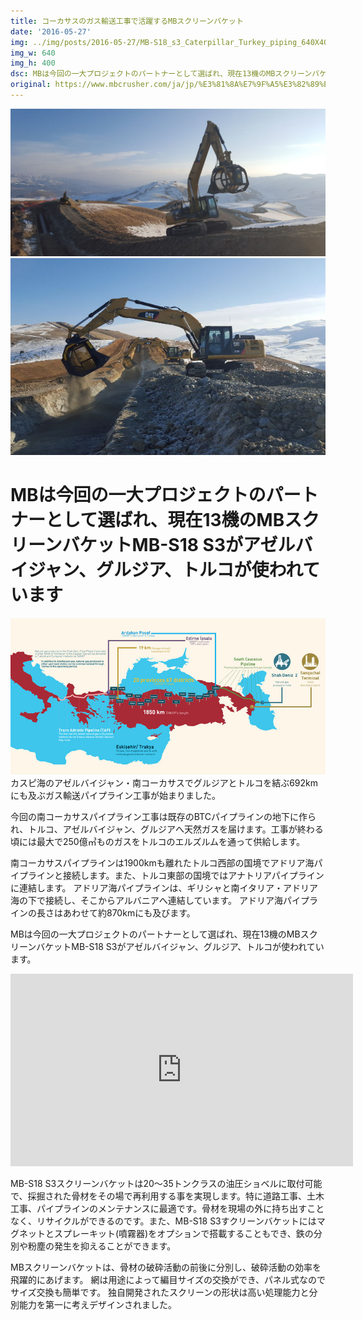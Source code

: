```yaml
---
title: コーカサスのガス輸送工事で活躍するMBスクリーンバケット
date: '2016-05-27'
img: ../img/posts/2016-05-27/MB-S18_s3_Caterpillar_Turkey_piping_640X400.jpg
img_w: 640
img_h: 400
dsc: MBは今回の一大プロジェクトのパートナーとして選ばれ、現在13機のMBスクリーンバケットMB-S18 S3がアゼルバイジャン、グルジア、トルコが使われています
original: https://www.mbcrusher.com/ja/jp/%E3%81%8A%E7%9F%A5%E3%82%89%E3%81%9B/news/%E3%82%B3%E3%83%BC%E3%82%AB%E3%82%B5%E3%82%B9%E3%81%AE%E3%82%AC%E3%82%B9%E8%BC%B8%E9%80%81%E5%B7%A5%E4%BA%8B%E3%81%A7%E6%B4%BB%E8%BA%8D%E3%81%99%E3%82%8Bmb%E3%82%B9%E3%82%AF%E3%83%AA%E3%83%BC%E3%83%B3%E3%83%90%E3%82%B1%E3%83%83%E3%83%88
---
```

<img 
    src="../img/posts/2016-05-27/MB-S18_S3_Caterpillar_Turkey_piping_1280X600.jpg"
    alt="MB S18 S3 Caterpillar Turkey piping 1280X600"
    class="rounded-2xl"
/>
<img 
    src="../img/posts/2016-05-27/MB-S18_s3_Caterpillar_Turkey_piping_640X400.jpg"
    alt="MB S18 s3 Caterpillar Turkey piping 640X400"
    class="rounded-2xl"
/>

# MBは今回の一大プロジェクトのパートナーとして選ばれ、現在13機のMBスクリーンバケットMB-S18 S3がアゼルバイジャン、グルジア、トルコが使われています
<img 
    src="../img/posts/2016-05-27/mappa.jpg"
    alt="mappa"
    class="rounded-2xl"
/>
カスピ海のアゼルバイジャン・南コーカサスでグルジアとトルコを結ぶ692kmにも及ぶガス輸送パイプライン工事が始まりました。

今回の南コーカサスパイプライン工事は既存のBTCパイプラインの地下に作られ、トルコ、アゼルバイジャン、グルジアへ天然ガスを届けます。工事が終わる頃には最大で250億㎥ものガスをトルコのエルズルムを通って供給します。

南コーカサスパイプラインは1900kmも離れたトルコ西部の国境でアドリア海パイプラインと接続します。また、トルコ東部の国境ではアナトリアパイプラインに連結します。 アドリア海パイプラインは、ギリシャと南イタリア・アドリア海の下で接続し、そこからアルバニアへ連結しています。 アドリア海パイプラインの長さはあわせて約870kmにも及びます。

MBは今回の一大プロジェクトのパートナーとして選ばれ、現在13機のMBスクリーンバケットMB-S18 S3がアゼルバイジャン、グルジア、トルコが使われています。
<iframe width="548" height="308" src="https://www.youtube.com/embed/gWb97neYoTU" frameborder="0" allow="accelerometer; autoplay; clipboard-write; encrypted-media; gyroscope; picture-in-picture" allowfullscreen></iframe>

MB-S18 S3スクリーンバケットは20〜35トンクラスの油圧ショベルに取付可能で、採掘された骨材をその場で再利用する事を実現します。特に道路工事、土木工事、パイプラインのメンテナンスに最適です。骨材を現場の外に持ち出すことなく、リサイクルができるのです。また、MB-S18 S3すクリーンバケットにはマグネットとスプレーキット(噴霧器)をオプションで搭載することもでき、鉄の分別や粉塵の発生を抑えることができます。

MBスクリーンバケットは、骨材の破砕活動の前後に分別し、破砕活動の効率を飛躍的にあげます。
網は用途によって編目サイズの交換ができ、パネル式なのでサイズ交換も簡単です。
独自開発されたスクリーンの形状は高い処理能力と分別能力を第一に考えデザインされました。